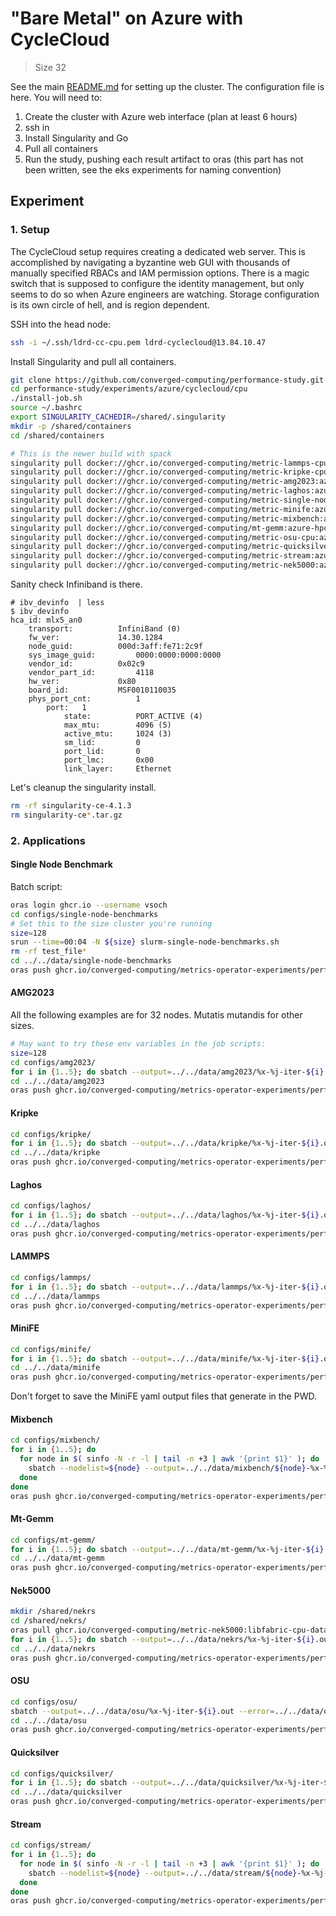 # "Bare Metal" on Azure with CycleCloud

> Size 32

See the main [README.md](../) for setting up the cluster. The configuration file is here.
You will need to:

1. Create the cluster with Azure web interface (plan at least 6 hours)
2. ssh in
3. Install Singularity and Go
4. Pull all containers
5. Run the study, pushing each result artifact to oras (this part has not been written, see the eks experiments for naming convention)


## Experiment

### 1. Setup

The CycleCloud setup requires creating a dedicated web server. This is accomplished by navigating a byzantine web GUI with thousands of manually specified RBACs and IAM permission options. There is a magic switch that is supposed to configure the identity management, but only seems to do so when Azure engineers are watching. Storage configuration is its own circle of hell, and is region dependent.

SSH into the head node:
```bash
ssh -i ~/.ssh/ldrd-cc-cpu.pem ldrd-cyclecloud@13.84.10.47
```

Install Singularity and pull all containers.

```bash
git clone https://github.com/converged-computing/performance-study.git
cd performance-study/experiments/azure/cyclecloud/cpu
./install-job.sh
source ~/.bashrc
export SINGULARITY_CACHEDIR=/shared/.singularity
mkdir -p /shared/containers
cd /shared/containers

# This is the newer build with spack
singularity pull docker://ghcr.io/converged-computing/metric-lammps-cpu:azure-hpc-reax || true &&  \
singularity pull docker://ghcr.io/converged-computing/metric-kripke-cpu:azure-hpc || true && \
singularity pull docker://ghcr.io/converged-computing/metric-amg2023:azure-hpc-cpu-int64-zen3 || true && \
singularity pull docker://ghcr.io/converged-computing/metric-laghos:azure-hpc || true && \
singularity pull docker://ghcr.io/converged-computing/metric-single-node:cpu-zen4-tmpfile || true && \
singularity pull docker://ghcr.io/converged-computing/metric-minife:azure-hpc || true && \
singularity pull docker://ghcr.io/converged-computing/metric-mixbench:azure-hpc || true && \
singularity pull docker://ghcr.io/converged-computing/mt-gemm:azure-hpc || true && \
singularity pull docker://ghcr.io/converged-computing/metric-osu-cpu:azure-hpc || true && \
singularity pull docker://ghcr.io/converged-computing/metric-quicksilver-cpu:azure-hpc || true && \
singularity pull docker://ghcr.io/converged-computing/metric-stream:azure-hpc || true && \
singularity pull docker://ghcr.io/converged-computing/metric-nek5000:azure-hpc
```

Sanity check Infiniband is there.

```
# ibv_devinfo  | less
$ ibv_devinfo 
hca_id:	mlx5_an0
	transport:			InfiniBand (0)
	fw_ver:				14.30.1284
	node_guid:			000d:3aff:fe71:2c9f
	sys_image_guid:			0000:0000:0000:0000
	vendor_id:			0x02c9
	vendor_part_id:			4118
	hw_ver:				0x80
	board_id:			MSF0010110035
	phys_port_cnt:			1
		port:	1
			state:			PORT_ACTIVE (4)
			max_mtu:		4096 (5)
			active_mtu:		1024 (3)
			sm_lid:			0
			port_lid:		0
			port_lmc:		0x00
			link_layer:		Ethernet
```

Let's cleanup the singularity install.

```bash
rm -rf singularity-ce-4.1.3
rm singularity-ce*.tar.gz
```

### 2. Applications

#### Single Node Benchmark

Batch script:

```bash
oras login ghcr.io --username vsoch
cd configs/single-node-benchmarks
# Set this to the size cluster you're running
size=128
srun --time=00:04 -N ${size} slurm-single-node-benchmarks.sh
rm -rf test_file*
cd ../../data/single-node-benchmarks
oras push ghcr.io/converged-computing/metrics-operator-experiments/performance:azure-cyclecloud-cpu-${size}-node-single-node-benchmarks single-node-benchmarks
```

#### AMG2023

All the following examples are for 32 nodes. Mutatis mutandis for other sizes.

```bash
# May want to try these env variables in the job scripts:
size=128
cd configs/amg2023/
for i in {1..5}; do sbatch --output=../../data/amg2023/%x-%j-iter-${i}.out --error=../../data/amg2023/%x-%j-iter-${i}.err slurm-amg-${size}n.sh; done
cd ../../data/amg2023
oras push ghcr.io/converged-computing/metrics-operator-experiments/performance:azure-cyclecloud-cpu-${size}-node-amg2023 amg2023
```


#### Kripke

```bash
cd configs/kripke/
for i in {1..5}; do sbatch --output=../../data/kripke/%x-%j-iter-${i}.out --error=../../data/kripke/%x-%j-iter-${i}.err slurm-kripke-${size}n.sh; done
cd ../../data/kripke
oras push ghcr.io/converged-computing/metrics-operator-experiments/performance:azure-cyclecloud-cpu-${size}-node-kripke kripke
```


#### Laghos

```bash
cd configs/laghos/
for i in {1..5}; do sbatch --output=../../data/laghos/%x-%j-iter-${i}.out --error=../../data/laghos/%x-%j-iter-${i}.err slurm-laghos-${size}n.sh; done
cd ../../data/laghos
oras push ghcr.io/converged-computing/metrics-operator-experiments/performance:azure-cyclecloud-cpu-${size}-node-laghos laghos
```

#### LAMMPS

```bash
cd configs/lammps/
for i in {1..5}; do sbatch --output=../../data/lammps/%x-%j-iter-${i}.out --error=../../data/lammps/%x-%j-iter-${i}.err slurm-lammps-${size}n.sh; done
cd ../../data/lammps
oras push ghcr.io/converged-computing/metrics-operator-experiments/performance:azure-cyclecloud-cpu-${size}-node-lammps lammps
```

#### MiniFE

```bash
cd configs/minife/
for i in {1..5}; do sbatch --output=../../data/minife/%x-%j-iter-${i}.out --error=../../data/minife/%x-%j-iter-${i}.err slurm-minife-${size}n.sh; done
cd ../../data/minife
oras push ghcr.io/converged-computing/metrics-operator-experiments/performance:azure-cyclecloud-cpu-${size}-node-minife minife
```

Don't forget to save the MiniFE yaml output files that generate in the PWD.

#### Mixbench

```bash
cd configs/mixbench/
for i in {1..5}; do 
  for node in $( sinfo -N -r -l | tail -n +3 | awk '{print $1}' ); do 
    sbatch --nodelist=${node} --output=../../data/mixbench/${node}-%x-%j-iter-${i}.out --error=../../data/mixbench/%x-%j-iter-${i}.err slurm-mixbench-1n.sh
  done
done
oras push ghcr.io/converged-computing/metrics-operator-experiments/performance:azure-cyclecloud-cpu-${size}-node-mixbench mixbench
```

#### Mt-Gemm

```bash
cd configs/mt-gemm/
for i in {1..5}; do sbatch --output=../../data/mt-gemm/%x-%j-iter-${i}.out --error=../../data/mt-gemm/%x-%j-iter-${i}.err slurm-mt-gemm-${size}n.sh; done
cd ../../data/mt-gemm
oras push ghcr.io/converged-computing/metrics-operator-experiments/performance:azure-cyclecloud-cpu-${size}-node-mt-gemm mt-gemm
```

#### Nek5000

```bash
mkdir /shared/nekrs
cd /shared/nekrs/
oras pull ghcr.io/converged-computing/metric-nek5000:libfabric-cpu-data
for i in {1..5}; do sbatch --output=../../data/nekrs/%x-%j-iter-${i}.out --error=../../data/nekrs/%x-%j-iter-${i}.err slurm-nekrs-${size}n.sh; done
cd ../../data/nekrs
oras push ghcr.io/converged-computing/metrics-operator-experiments/performance:azure-cyclecloud-cpu-${size}-node-nekrs nekrs
```

#### OSU

```bash
cd configs/osu/
sbatch --output=../../data/osu/%x-%j-iter-${i}.out --error=../../data/osu/%x-%j-iter-${i}.err slurm-osu-${size}n.sh
cd ../../data/osu
oras push ghcr.io/converged-computing/metrics-operator-experiments/performance:azure-cyclecloud-cpu-${size}-node-osu osu
```

#### Quicksilver

```bash
cd configs/quicksilver/
for i in {1..5}; do sbatch --output=../../data/quicksilver/%x-%j-iter-${i}.out --error=../../data/quicksilver/%x-%j-iter-${i}.err slurm-quicksilver-${size}n.sh; done
cd ../../data/quicksilver
oras push ghcr.io/converged-computing/metrics-operator-experiments/performance:azure-cyclecloud-cpu-${size}-node-quicksilver quicksilver
```

#### Stream

```bash
cd configs/stream/
for i in {1..5}; do 
  for node in $( sinfo -N -r -l | tail -n +3 | awk '{print $1}' ); do 
    sbatch --nodelist=${node} --output=../../data/stream/${node}-%x-%j-iter-${i}.out --error=../../data/stream/%x-%j-iter-${i}.err slurm-stream-1n.sh
  done
done
oras push ghcr.io/converged-computing/metrics-operator-experiments/performance:azure-cyclecloud-cpu-${size}-node-stream stream
```

